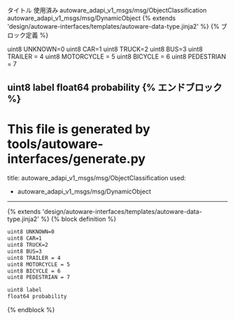 タイトル	使用済み
autoware_adapi_v1_msgs/msg/ObjectClassification
autoware_adapi_v1_msgs/msg/DynamicObject
{% extends 'design/autoware-interfaces/templates/autoware-data-type.jinja2' %} {% ブロック定義 %}

uint8 UNKNOWN=0
uint8 CAR=1
uint8 TRUCK=2
uint8 BUS=3
uint8 TRAILER = 4
uint8 MOTORCYCLE = 5
uint8 BICYCLE = 6
uint8 PEDESTRIAN = 7

uint8 label
float64 probability
{% エンドブロック %}
---
# This file is generated by tools/autoware-interfaces/generate.py
title: autoware_adapi_v1_msgs/msg/ObjectClassification
used:
  - autoware_adapi_v1_msgs/msg/DynamicObject
---

{% extends 'design/autoware-interfaces/templates/autoware-data-type.jinja2' %}
{% block definition %}

```txt
uint8 UNKNOWN=0
uint8 CAR=1
uint8 TRUCK=2
uint8 BUS=3
uint8 TRAILER = 4
uint8 MOTORCYCLE = 5
uint8 BICYCLE = 6
uint8 PEDESTRIAN = 7

uint8 label
float64 probability
```

{% endblock %}

